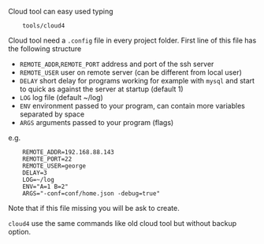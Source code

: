 Cloud tool can easy used typing

        tools/cloud4

Cloud tool need a `.config` file in every project folder. First line of this file has the following structure

- `REMOTE_ADDR`,`REMOTE_PORT` address and port of the ssh server
- `REMOTE_USER` user on remote server (can be different from local user)
- `DELAY` short delay for programs working for example with `mysql` and start to quick as against the server at startup (default 1)
- `LOG` log file (default ~/log)
- `ENV` environment passed to your program, can contain more variables separated by space
- `ARGS` arguments passed to your program (flags)

e.g.

        REMOTE_ADDR=192.168.88.143
        REMOTE_PORT=22
        REMOTE_USER=george
        DELAY=3
        LOG=~/log
        ENV="A=1 B=2"
        ARGS="-conf=conf/home.json -debug=true"

Note that if this file missing you will be ask to create.

`cloud4` use the same commands like old cloud tool but without backup option.
